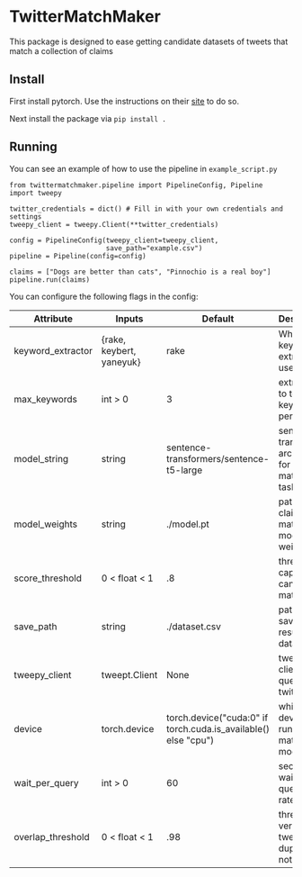 # TwitterMatchMaker
This package is designed to ease getting candidate datasets of tweets that match a collection of claims

## Install
First install pytorch. Use the instructions on their [site](https://pytorch.org/) to do so.

Next install the package via `pip install .`

## Running
You can see an example of how to use the pipeline in `example_script.py`
```
from twittermatchmaker.pipeline import PipelineConfig, Pipeline
import tweepy

twitter_credentials = dict() # Fill in with your own credentials and settings
tweepy_client = tweepy.Client(**twitter_credentials)

config = PipelineConfig(tweepy_client=tweepy_client, 
                        save_path="example.csv")
pipeline = Pipeline(config=config)

claims = ["Dogs are better than cats", "Pinnochio is a real boy"]
pipeline.run(claims)
```

You can configure the following flags in the config:

| Attribute | Inputs | Default | Description |
| --- | --- | --- | --- |
| keyword_extractor | {rake, keybert, yaneyuk} | rake | Which keyword extractor to use |
| max_keywords | int > 0 | 3 | extracts up to top n keywords per claim |
| model_string | string | sentence-transformers/sentence-t5-large | sentence transformer architecture for matching task |
| model_weights | string | ./model.pt | path to claim matching model's weights |
| score_threshold | 0 < float < 1 | .8 | threshold to capture candidate matches |
| save_path | string | ./dataset.csv | path to save resulting dataset |
| tweepy_client | tweept.Client | None | tweepy client to query twitter api |
| device | torch.device | torch.device("cuda:0" if torch.cuda.is_available() else "cpu") | which device to run claim matching model on |
| wait_per_query | int > 0 | 60 | seconds to wait per query on rate limit hit |
| overlap_threshold | 0 < float < 1 | .98 | threshold to verify if two tweets are duplicate or not |